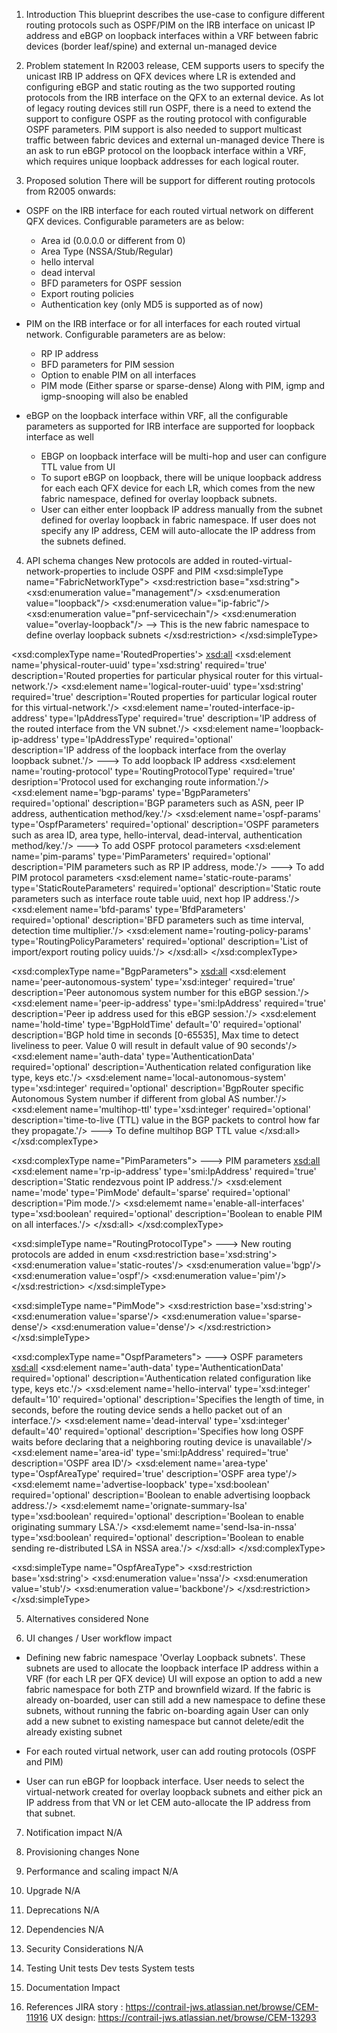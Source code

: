 1. Introduction
This blueprint describes the use-case to configure different routing protocols such as OSPF/PIM on the IRB interface on unicast IP address and eBGP on loopback interfaces within a VRF between fabric devices (border leaf/spine) and external un-managed device

2. Problem statement
In R2003 release, CEM supports users to specify the unicast IRB IP address on QFX devices where LR is extended and configuring eBGP and static routing as the two supported routing protocols from the IRB interface on the QFX to an external device. 
As lot of legacy routing devices still run OSPF, there is a need to extend the support to configure OSPF as the routing protocol with configurable OSPF parameters.
PIM support is also needed to support multicast traffic between fabric devices and external un-managed device
There is an ask to run eBGP protocol on the loopback interface within a VRF, which requires unique loopback addresses for each logical router.

3. Proposed solution
There will be support for different routing protocols from R2005 onwards:
- OSPF on the IRB interface for each routed virtual network on different QFX devices. Configurable parameters are as below:
     - Area id (0.0.0.0 or different from 0)
     - Area Type (NSSA/Stub/Regular)
     - hello interval
     - dead interval
     - BFD parameters for OSPF session
     - Export routing policies
     - Authentication key (only MD5 is supported as of now)
     
- PIM on the IRB interface or for all interfaces for each routed virtual network. Configurable parameters are as below: 
     - RP IP address
     - BFD parameters for PIM session
     - Option to enable PIM on all interfaces
     - PIM mode (Either sparse or sparse-dense)
     Along with PIM, igmp and igmp-snooping will also be enabled

- eBGP on the loopback interface within VRF, all the configurable parameters as supported for IRB interface are supported for loopback interface as well
     - EBGP on loopback interface will be multi-hop and user can configure TTL value from UI
     - To suport eBGP on loopback, there will be unique loopback address for each each QFX device for each LR, which comes from the new fabric namespace, defined for overlay loopback subnets.
     - User can either enter loopback IP address manually from the subnet defined for overlay loopback in fabric namespace. If user does not specify any IP address, CEM will auto-allocate the IP address from the subnets defined.

4. API schema changes
New protocols are added in routed-virtual-network-properties to include OSPF and PIM
<xsd:simpleType name="FabricNetworkType">
     <xsd:restriction base="xsd:string">
         <xsd:enumeration value="management"/>
         <xsd:enumeration value="loopback"/>
         <xsd:enumeration value="ip-fabric"/>
         <xsd:enumeration value="pnf-servicechain"/>
         <xsd:enumeration value="overlay-loopback"/>     --> This is the new fabric namespace to define overlay loopback                                                      subnets
     </xsd:restriction>
</xsd:simpleType>

<xsd:complexType name='RoutedProperties'>
    <xsd:all>
        <xsd:element name='physical-router-uuid' type='xsd:string' required='true'
             description='Routed properties for particular physical router for this virtual-network.'/>
        <xsd:element name='logical-router-uuid' type='xsd:string' required='true'
             description='Routed properties for particular logical router for this virtual-network.'/>
        <xsd:element name='routed-interface-ip-address' type='IpAddressType' required='true'
             description='IP address of the routed interface from the VN subnet.'/>
        <xsd:element name='loopback-ip-address' type='IpAddressType' required='optional'    
             description='IP address of the loopback interface from the overlay loopback subnet.'/>   ---> To add loopback IP address
        <xsd:element name='routing-protocol' type='RoutingProtocolType' required='true'
             desription='Protocol used for exchanging route information.'/>
        <xsd:element name='bgp-params' type='BgpParameters' required='optional'
             description='BGP parameters such as ASN, peer IP address, authentication method/key.'/>
        <xsd:element name='ospf-params' type='OspfParameters' required='optional'
             description='OSPF parameters such as area ID, area type, hello-interval, dead-interval, authentication method/key.'/>      ---> To add OSPF protocol parameters
        <xsd:element name='pim-params' type='PimParameters' required='optional'
             description='PIM parameters such as RP IP address, mode.'/>    ---> To add PIM protocol parameters
        <xsd:element name='static-route-params' type='StaticRouteParameters' required='optional'
             description='Static route parameters such as interface route table uuid, next hop IP address.'/>
        <xsd:element name='bfd-params' type='BfdParameters' required='optional'
             description='BFD parameters such as time interval, detection time multiplier.'/>
        <xsd:element name='routing-policy-params' type='RoutingPolicyParameters' required='optional'
             description='List of import/export routing policy uuids.'/>
    </xsd:all>
</xsd:complexType>


<xsd:complexType name="BgpParameters">
    <xsd:all>
        <xsd:element name='peer-autonomous-system' type='xsd:integer' required='true'
         description='Peer autonomous system number for this eBGP session.'/>
    <xsd:element name='peer-ip-address' type='smi:IpAddress' required='true'
         description='Peer ip address used for this eBGP session.'/>
    <xsd:element name='hold-time' type='BgpHoldTime' default='0' required='optional'
         description='BGP hold time in seconds [0-65535], Max time to detect liveliness to peer. Value 0 will result in default value of 90 seconds'/>
    <xsd:element name='auth-data' type='AuthenticationData' required='optional'
         description='Authentication related configuration like type, keys etc.'/>
    <xsd:element name='local-autonomous-system' type='xsd:integer' required='optional'
         description='BgpRouter specific Autonomous System number if different from global AS number.'/>
    <xsd:element name='multihop-ttl' type='xsd:integer' required='optional'
         description='time-to-live (TTL) value in the BGP packets to control how far they propagate.'/>    ---> To define multihop BGP TTL value
    </xsd:all>
</xsd:complexType>

<xsd:complexType name="PimParameters">     ---> PIM parameters
    <xsd:all>
        <xsd:element name='rp-ip-address' type='smi:IpAddress' required='true'
             description='Static rendezvous point IP address.'/>
        <xsd:element name='mode' type='PimMode' default='sparse' required='optional'
             description='Pim mode.'/>
        <xsd:elememt name='enable-all-interfaces' type='xsd:boolean' required='optional'
             description='Boolean to enable PIM on all interfaces.'/>
    </xsd:all>
</xsd:complexType>

<xsd:simpleType name="RoutingProtocolType">   ---> New routing protocols are added in enum
    <xsd:restriction base='xsd:string'>
        <xsd:enumeration value='static-routes'/>
        <xsd:enumeration value='bgp'/>
        <xsd:enumeration value='ospf'/>
        <xsd:enumeration value='pim'/>
    </xsd:restriction>
</xsd:simpleType>

<xsd:simpleType name="PimMode">
    <xsd:restriction base='xsd:string'>
        <xsd:enumeration value='sparse'/>
        <xsd:enumeration value='sparse-dense'/>
        <xsd:enumeration value='dense'/>
    </xsd:restriction>
</xsd:simpleType>

<xsd:complexType name="OspfParameters">   ---> OSPF parameters
    <xsd:all>
        <xsd:element name='auth-data' type='AuthenticationData' required='optional'
             description='Authentication related configuration like type, keys etc.'/>
        <xsd:element name='hello-interval' type='xsd:integer' default='10' required='optional'
             description='Specifies the length of time, in seconds, before the routing device sends a hello packet out of an interface.'/>
        <xsd:element name='dead-interval' type='xsd:integer' default='40' required='optional'
             description='Specifies how long OSPF waits before declaring that a neighboring routing device is unavailable'/>
        <xsd:element name='area-id' type='smi:IpAddress' required='true'
             description='OSPF area ID'/>
        <xsd:element name='area-type' type='OspfAreaType' required='true'
             description='OSPF area type'/>
        <xsd:elememt name='advertise-loopback' type='xsd:boolean' required='optional'
             description='Boolean to enable advertising loopback address.'/>
        <xsd:elememt name='orignate-summary-lsa' type='xsd:boolean' required='optional'
             description='Boolean to enable originating summary LSA.'/>
        <xsd:elememt name='send-lsa-in-nssa' type='xsd:boolean' required='optional'
             description='Boolean to enable sending re-distributed LSA in NSSA area.'/>
    </xsd:all>
</xsd:complexType>

<xsd:simpleType name="OspfAreaType">
    <xsd:restriction base='xsd:string'>
        <xsd:enumeration value='nssa'/>
        <xsd:enumeration value='stub'/>
        <xsd:enumeration value='backbone'/>
    </xsd:restriction>
</xsd:simpleType>

5. Alternatives considered
None

6. UI changes / User workflow impact
- Defining new fabric namespace 'Overlay Loopback subnets'. These subnets are used to allocate the loopback interface IP 
address within a VRF (for each LR per QFX device)
    UI will expose an option to add a new fabric namespace for both ZTP and brownfield wizard. If the fabric is already on-boarded, user can still add a new namespace to define these subnets, without running the fabric on-boarding again
    User can only add a new subnet to existing namespace but cannot delete/edit the already existing subnet

- For each routed virtual network, user can add routing protocols (OSPF and PIM)
- User can run eBGP for loopback interface. User needs to select the virtual-network created for overlay loopback subnets and either pick an IP address from that VN or let CEM auto-allocate the IP address from that subnet.

7. Notification impact
N/A

8. Provisioning changes
None

9. Performance and scaling impact
N/A

10. Upgrade
N/A

11. Deprecations
N/A

12. Dependencies
N/A

13. Security Considerations
N/A

14. Testing
Unit tests
Dev tests
System tests

16. Documentation Impact

17. References
JIRA story : https://contrail-jws.atlassian.net/browse/CEM-11916
UX design: https://contrail-jws.atlassian.net/browse/CEM-13293

